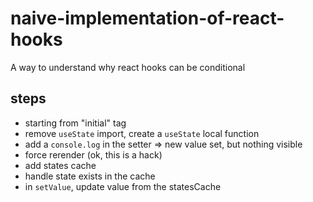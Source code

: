 # naive-implementation-of-react-hooks
A way to understand why react hooks can be conditional


## steps
- starting from "initial" tag
- remove `useState` import, create a `useState` local function
- add a `console.log` in the setter => new value set, but nothing visible
- force rerender (ok, this is a hack)
- add states cache
- handle state exists in the cache
- in `setValue`, update value from the statesCache
